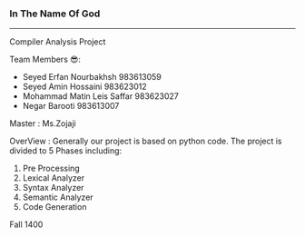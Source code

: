 ### In The Name Of God
***
Compiler Analysis Project 

Team Members 😎:
* Seyed Erfan Nourbakhsh 983613059
* Seyed Amin Hossaini 983623012
* Mohammad Matin Leis Saffar 983623027
* Negar Barooti 983613007

Master : Ms.Zojaji


OverView : Generally our project is based on python code.
The project is divided to 5 Phases including:
1. Pre Processing
2. Lexical Analyzer
3. Syntax Analyzer
4. Semantic Analyzer
5. Code Generation

Fall 1400

